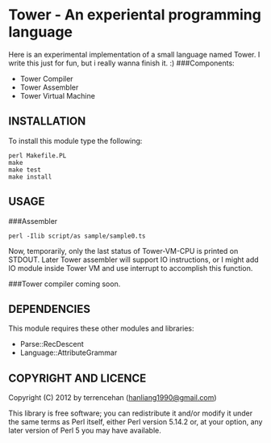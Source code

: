 Tower - An experiental programming language
=========================
Here is an experimental implementation of a small language named Tower. I write this just for fun, but i really wanna finish it. :)
###Components:
* Tower Compiler
* Tower Assembler
* Tower Virtual Machine

INSTALLATION
------------------------

To install this module type the following:

    perl Makefile.PL
    make
    make test
    make install

USAGE
------------------------
###Assembler

    perl -Ilib script/as sample/sample0.ts

Now, temporarily, only the last status of Tower-VM-CPU is printed on STDOUT. Later Tower assembler will support IO instructions, or I might add IO module inside Tower VM and use interrupt to accomplish this function.

###Tower compiler
coming soon.


DEPENDENCIES
------------------------

This module requires these other modules and libraries:

* Parse::RecDescent
* Language::AttributeGrammar



COPYRIGHT AND LICENCE
------------------------


Copyright (C) 2012 by terrencehan (hanliang1990@gmail.com)

This library is free software; you can redistribute it and/or modify
it under the same terms as Perl itself, either Perl version 5.14.2 or,
at your option, any later version of Perl 5 you may have available.


